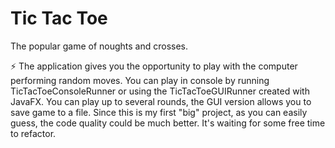 # Tic Tac Toe

The popular game of noughts and crosses. 

⚡
The application gives you the opportunity to play with the computer performing random moves.
You can play in console by running TicTacToeConsoleRunner or using the TicTacToeGUIRunner created with JavaFX. 
You can play up to several rounds, the GUI version allows you to save game to a file.
Since this is my first "big" project, as you can easily guess, the code quality could be much better.
It's waiting for some free time to refactor.